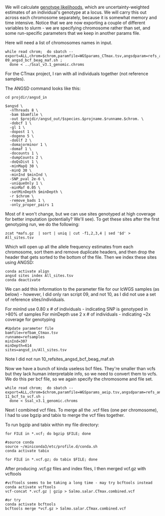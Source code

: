 We will calculate [genotype likelihoods](https://www.ncbi.nlm.nih.gov/pmc/articles/PMC3593722/), which are uncertainty-weighted estimates of an individual's genotype at a locus. We will carry this out across each chromosome separately, because it is somewhat memory and time intensive. Notice that we are now exporting a couple of different variables to slurm - we are specifying chromosome rather than set, and some run-specific parameters that we keep in another params file.

Here will need a list of chromosomes names in input.

```
while read chrom;  do sbatch --export=ALL,chrom=$chrom,paramfile=WGSparams_CTmax.tsv,angsdparam=refs_angsdparam.tsv  09_angsd_bcf_beag_maf.sh ;  
  done < ../Ssal_v3.1_genomic.chroms
```
For the CTmax project, I ran with all individuals together (not reference samples).

The ANGSD command looks like this:

```
cd projdir/angsd_in

$angsd \
  -nThreads 8 \
  -bam $bamfile \
  -out $projdir/angsd_out/$species.$projname.$runname.$chrom. \
  -dobcf 1 \
  -gl 1 \
  -dopost 1 \
  -dogeno 5 \
  -doGlf 2 \
  -domajorminor 1 \
  -domaf 1 \
  -docounts 1 \
  -dumpCounts 2 \
  -doQsDist 1 \
  -minMapQ 30 \
  -minQ 30 \
  -minInd $minInd \
  -SNP_pval 2e-6 \
  -uniqueOnly 1 \
  -minMaf 0.05 \
  -setMinDepth $minDepth \
  -r $chrom \
  -remove_bads 1 \
  -only_proper_pairs 1
 ```
Most of it won't change, but we can use sites genotyped at high coverage for better imputation (potentially? We'll see). To get these sites after the first genotyping run, we do the following:

```
zcat *mafs.gz  | sort | uniq | cut -f1,2,3,4 | sed '$d' > All_sites.tsv
```

Which will open up all the allele frequency estimates from each chromosome, sort them and remove duplicate headers, and then drop the header that gets sorted to the bottom of the file.  Then we index these sites using ANGSD:

```
conda activate align
angsd sites index All_sites.tsv
conda deactivate 
```
We can add this information to the parameter file for our lcWGS samples (as below) - however, I did only ran script 09, and not 10, as I did not use a set of reference sites/individuals. 

For minInd use 0.80 x # of individuals - indicating SNP is genotyped in >80% of samples
For minDepth use 2 x # of individuals - indicating ~2x coverage for genotyping

```
#Update parameter file 
bamfile=refbam_Ctmax.tsv
runname=refsamples
minInd=307
minDepth=614
sites=angsd_in/All_sites.tsv

```
Note I did not run 10_refsites_angsd_bcf_beag_maf.sh

Now we have a bunch of kinda useless bcf files. They're smaller than vcfs but they lack human interpretable info, so we need to convert them to vcfs. We do this per bcf file, so we again specify the chromosome and file set.

```
while read chrom;  do sbatch --export=ALL,chrom=$chrom,paramfile=WGSparams_aeip.tsv,angsdparam=refs_angsdparam.tsv  11_bcf_to_vcf.sh ;  
  done < Ssal_v3.1_genomic.chroms
```
Next I combined vcf files. To merge all the .vcf files (one per chromosome), I had to use bgzip and tabix to merge the vcf files together.

To run bgzip and tabix within my file directory:

```
for FILE in *.vcf; do bgzip $FILE; done

#source conda
source ~/miniconda3/etc/profile.d/conda.sh
conda activate tabix

for FILE in *.vcf.gz; do tabix $FILE; done
```

After producing .vcf.gz files and index files, I then merged vcf.gz with vcftools

```
#vcftools seems to be taking a long time - may try bcftools instead
conda activate vcftools
vcf-concat *.vcf.gz | gzip > Salmo.salar.CTmax.combined.vcf

#or try
conda activate bcftools
bcftools merge *vcf.gz > Salmo.salar.CTmax.combined.vcf

```


